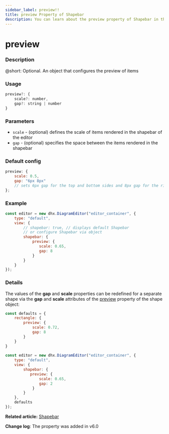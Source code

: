 ```yaml
---
sidebar_label: preview!!
title: preview Property of Shapebar
description: You can learn about the preview property of Shapebar in the documentation of the DHTMLX JavaScript Diagram library. Browse developer guides and API reference, try out code examples and live demos, and download a free 30-day evaluation version of DHTMLX Diagram.
---
```


# preview

### Description

@short: Optional. An object that configures the preview of items

### Usage

~~~js
preview?: {
    scale?: number,
    gap?: string | number
}
~~~

### Parameters

- `scale` - (optional) defines the scale of items rendered in the shapebar of the editor
- `gap` - (optional) specifies the space between the items rendered in the shapebar

### Default config

~~~js
preview: {
    scale: 0.5,
    gap: "6px 8px"
    // sets 6px gap for the top and bottom sides and 8px gap for the right and left sides
};
~~~

### Example

~~~jsx {7-10}
const editor = new dhx.DiagramEditor("editor_container", {
    type: "default",
    view: {
        // shapebar: true, // displays default Shapebar
        // or configure Shapebar via object
        shapebar: {
            preview: {
               scale: 0.65,
               gap: 8
            }
        }
    }
});
~~~

### Details

The values of the **gap** and **scale** properties can be redefined for a separate shape via the **gap** and **scale** attributes of the [preview](shapes/configuration_properties.md/#properties-specific-for-the-default-mode) property of the shape object:

~~~jsx {14-17}
const defaults = {
    rectangle: {
        preview: {
            scale: 0.72, 
            gap: 8
        }
    }
}
 
const editor = new dhx.DiagramEditor("editor_container", {
    type: "default",
    view: {
        shapebar: {
           preview: {
               scale: 0.65,
               gap: 2
            }
        }
    },
    defaults        
});
~~~

**Related article:** [Shapebar](guides/diagram_editor/shapebar.md/#setting-the-preview-of-shapes)

**Change log**: The property was added in v6.0
